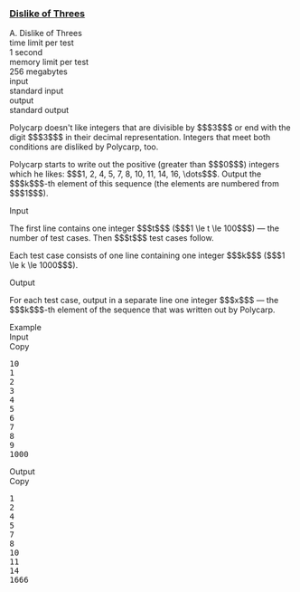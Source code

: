 <h3><a href="https://codeforces.com/contest/1560/problem/A" target="_blank" rel="noopener noreferrer">Dislike of Threes</a></h3>

<div class="header"><div class="title">A. Dislike of Threes</div><div class="time-limit"><div class="property-title">time limit per test</div>1 second</div><div class="memory-limit"><div class="property-title">memory limit per test</div>256 megabytes</div><div class="input-file input-standard"><div class="property-title">input</div>standard input</div><div class="output-file output-standard"><div class="property-title">output</div>standard output</div></div><div><p>Polycarp doesn't like integers that are divisible by $$$3$$$ or end with the digit $$$3$$$ in their decimal representation. Integers that meet both conditions are disliked by Polycarp, too.</p><p>Polycarp starts to write out the positive (greater than $$$0$$$) integers which he likes: $$$1, 2, 4, 5, 7, 8, 10, 11, 14, 16, \dots$$$. Output the $$$k$$$-th element of this sequence (the elements are numbered from $$$1$$$).</p></div><div class="input-specification"><div class="section-title">Input</div><p>The first line contains one integer $$$t$$$ ($$$1 \le t \le 100$$$) — the number of test cases. Then $$$t$$$ test cases follow.</p><p>Each test case consists of one line containing one integer $$$k$$$ ($$$1 \le k \le 1000$$$).</p></div><div class="output-specification"><div class="section-title">Output</div><p>For each test case, output in a separate line one integer $$$x$$$ — the $$$k$$$-th element of the sequence that was written out by Polycarp.</p></div><div class="sample-tests"><div class="section-title">Example</div><div class="sample-test"><div class="input"><div class="title">Input<div title="Copy" data-clipboard-target="#id0049390491575860807" id="id009401379158067849" class="input-output-copier">Copy</div></div><pre id="id0049390491575860807">10
1
2
3
4
5
6
7
8
9
1000
</pre></div><div class="output"><div class="title">Output<div title="Copy" data-clipboard-target="#id005193669843303526" id="id0005269592681108315" class="input-output-copier">Copy</div></div><pre id="id005193669843303526">1
2
4
5
7
8
10
11
14
1666
</pre></div></div></div>